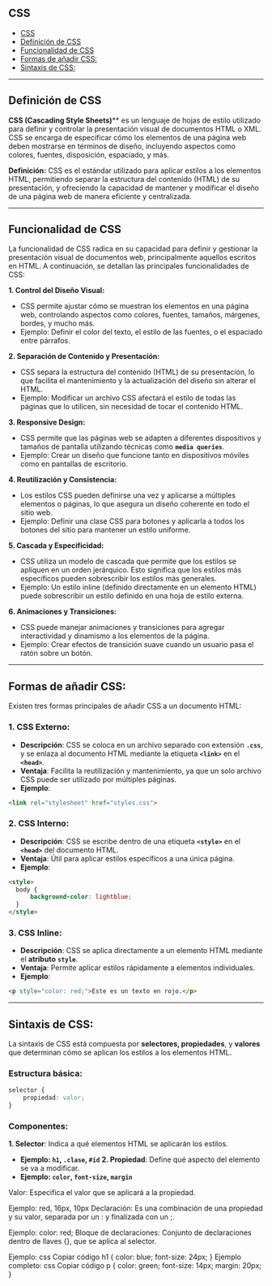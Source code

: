 ## CSS

- [CSS](#css)
- [Definición de CSS](#definición-de-css)
- [Funcionalidad de CSS](#funcionalidad-de-css)
- [Formas de añadir CSS:](#formas-de-añadir-css)
- [Sintaxis de CSS:](#sintaxis-de-css)

---

## Definición de CSS
**CSS (Cascading Style Sheets)**** es un lenguaje de hojas de estilo utilizado 
para definir y controlar la presentación visual de documentos HTML o XML. 
CSS se encarga de especificar cómo los elementos de una página web deben 
mostrarse en términos de diseño, incluyendo aspectos como colores, fuentes, 
disposición, espaciado, y más.

**Definición:**
CSS es el estándar utilizado para aplicar estilos a los elementos HTML, 
permitiendo separar la estructura del contenido (HTML) de su presentación, y 
ofreciendo la capacidad de mantener y modificar el diseño de una página web de 
manera eficiente y centralizada.

---
## Funcionalidad de CSS
La funcionalidad de CSS radica en su capacidad para definir y gestionar la 
presentación visual de documentos web, principalmente aquellos escritos en HTML.
A continuación, se detallan las principales funcionalidades de CSS:

**1. Control del Diseño Visual:**
* CSS permite ajustar cómo se muestran los elementos en una página web, 
  controlando aspectos como colores, fuentes, tamaños, márgenes, bordes, y mucho 
  más.
* Ejemplo: Definir el color del texto, el estilo de las fuentes, o el espaciado 
  entre párrafos.

**2. Separación de Contenido y Presentación:**
* CSS separa la estructura del contenido (HTML) de su presentación, lo que 
  facilita el mantenimiento y la actualización del diseño sin alterar el HTML.
* Ejemplo: Modificar un archivo CSS afectará el estilo de todas las páginas que 
  lo utilicen, sin necesidad de tocar el contenido HTML.

**3. Responsive Design:**
* CSS permite que las páginas web se adapten a diferentes dispositivos y tamaños 
  de pantalla utilizando técnicas como **`media queries`**.
* Ejemplo: Crear un diseño que funcione tanto en dispositivos móviles como en 
  pantallas de escritorio.

**4. Reutilización y Consistencia:**
* Los estilos CSS pueden definirse una vez y aplicarse a múltiples elementos o 
  páginas, lo que asegura un diseño coherente en todo el sitio web.
* Ejemplo: Definir una clase CSS para botones y aplicarla a todos los botones 
  del sitio para mantener un estilo uniforme.

**5. Cascada y Especificidad:**
* CSS utiliza un modelo de cascada que permite que los estilos se apliquen en un 
  orden jerárquico. Esto significa que los estilos más específicos pueden 
  sobrescribir los estilos más generales.
* Ejemplo: Un estilo inline (definido directamente en un elemento HTML) puede 
  sobrescribir un estilo definido en una hoja de estilo externa.

**6. Animaciones y Transiciones:**
* CSS puede manejar animaciones y transiciones para agregar interactividad y 
  dinamismo a los elementos de la página.
* Ejemplo: Crear efectos de transición suave cuando un usuario pasa el ratón 
  sobre un botón.

---
## Formas de añadir CSS:
Existen tres formas principales de añadir CSS a un documento HTML:

### 1. CSS Externo:
* **Descripción**: CSS se coloca en un archivo separado con extensión **`.css`**, y se 
  enlaza al documento HTML mediante la etiqueta **`<link>`** en el **`<head>`**.
* **Ventaja**: Facilita la reutilización y mantenimiento, ya que un solo archivo CSS 
  puede ser utilizado por múltiples páginas.
* **Ejemplo**:
```html
<link rel="stylesheet" href="styles.css">
```

### 2. CSS Interno:
* **Descripción**: CSS se escribe dentro de una etiqueta **`<style>`** en el **`<head>`** del documento HTML.
* **Ventaja**: Útil para aplicar estilos específicos a una única página.
* **Ejemplo**:
```html
<style>
  body {
      background-color: lightblue;
  }
</style>
```

### 3. CSS Inline:
* **Descripción**: CSS se aplica directamente a un elemento HTML mediante el 
  **atributo** **`style`**.
* **Ventaja**: Permite aplicar estilos rápidamente a elementos individuales.
* **Ejemplo**:
```html
<p style="color: red;">Este es un texto en rojo.</p>
```

---
## Sintaxis de CSS:
La sintaxis de CSS está compuesta por **selectores, propiedades**, y **valores** que 
determinan cómo se aplican los estilos a los elementos HTML.

### Estructura básica:
```css
selector {
    propiedad: valor;
}
```

### Componentes:
**1. Selector**: Indica a qué elementos HTML se aplicarán los estilos.
  * **Ejemplo: `h1`, `.clase`, `#id`**
**2. Propiedad**: Define qué aspecto del elemento se va a modificar.
 * **Ejemplo: `color`, `font-size`, `margin`**

Valor: Especifica el valor que se aplicará a la propiedad.

Ejemplo: red, 16px, 10px
Declaración: Es una combinación de una propiedad y su valor, separada por un : y finalizada con un ;.

Ejemplo: color: red;
Bloque de declaraciones: Conjunto de declaraciones dentro de llaves {}, que se aplica al selector.

Ejemplo:
css
Copiar código
h1 {
    color: blue;
    font-size: 24px;
}
Ejemplo completo:
css
Copiar código
p {
    color: green;
    font-size: 14px;
    margin: 20px;
}
